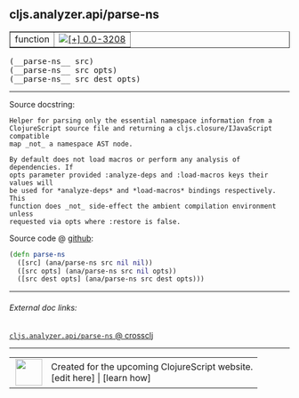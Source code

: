 ## cljs.analyzer.api/parse-ns



 <table border="1">
<tr>
<td>function</td>
<td><a href="https://github.com/cljsinfo/cljs-api-docs/tree/0.0-3208"><img valign="middle" alt="[+] 0.0-3208" title="Added in 0.0-3208" src="https://img.shields.io/badge/+-0.0--3208-lightgrey.svg"></a> </td>
</tr>
</table>


 <samp>
(__parse-ns__ src)<br>
</samp>
 <samp>
(__parse-ns__ src opts)<br>
</samp>
 <samp>
(__parse-ns__ src dest opts)<br>
</samp>

---





Source docstring:

```
Helper for parsing only the essential namespace information from a
ClojureScript source file and returning a cljs.closure/IJavaScript compatible
map _not_ a namespace AST node.

By default does not load macros or perform any analysis of dependencies. If
opts parameter provided :analyze-deps and :load-macros keys their values will
be used for *analyze-deps* and *load-macros* bindings respectively. This
function does _not_ side-effect the ambient compilation environment unless
requested via opts where :restore is false.
```


Source code @ [github](https://github.com/clojure/clojurescript/blob/r3297/src/main/clojure/cljs/analyzer/api.clj#L47-L59):

```clj
(defn parse-ns
  ([src] (ana/parse-ns src nil nil))
  ([src opts] (ana/parse-ns src nil opts))
  ([src dest opts] (ana/parse-ns src dest opts)))
```

<!--
Repo - tag - source tree - lines:

 <pre>
clojurescript @ r3297
└── src
    └── main
        └── clojure
            └── cljs
                └── analyzer
                    └── <ins>[api.clj:47-59](https://github.com/clojure/clojurescript/blob/r3297/src/main/clojure/cljs/analyzer/api.clj#L47-L59)</ins>
</pre>

-->

---



###### External doc links:

[`cljs.analyzer.api/parse-ns` @ crossclj](http://crossclj.info/fun/cljs.analyzer.api/parse-ns.html)<br>

---

 <table>
<tr><td>
<img valign="middle" align="right" width="48px" src="http://i.imgur.com/Hi20huC.png">
</td><td>
Created for the upcoming ClojureScript website.<br>
[edit here] | [learn how]
</td></tr></table>

[edit here]:https://github.com/cljsinfo/cljs-api-docs/blob/master/cljsdoc/cljs.analyzer.api/parse-ns.cljsdoc
[learn how]:https://github.com/cljsinfo/cljs-api-docs/wiki/cljsdoc-files

<!--

This information was too distracting to show to readers, but I'll leave it
commented here since it is helpful to:

- pretty-print the data used to generate this document
- and show how to retrieve that data



The API data for this symbol:

```clj
{:ns "cljs.analyzer.api",
 :name "parse-ns",
 :signature ["[src]" "[src opts]" "[src dest opts]"],
 :history [["+" "0.0-3208"]],
 :type "function",
 :full-name-encode "cljs.analyzer.api/parse-ns",
 :source {:code "(defn parse-ns\n  ([src] (ana/parse-ns src nil nil))\n  ([src opts] (ana/parse-ns src nil opts))\n  ([src dest opts] (ana/parse-ns src dest opts)))",
          :title "Source code",
          :repo "clojurescript",
          :tag "r3297",
          :filename "src/main/clojure/cljs/analyzer/api.clj",
          :lines [47 59]},
 :full-name "cljs.analyzer.api/parse-ns",
 :docstring "Helper for parsing only the essential namespace information from a\nClojureScript source file and returning a cljs.closure/IJavaScript compatible\nmap _not_ a namespace AST node.\n\nBy default does not load macros or perform any analysis of dependencies. If\nopts parameter provided :analyze-deps and :load-macros keys their values will\nbe used for *analyze-deps* and *load-macros* bindings respectively. This\nfunction does _not_ side-effect the ambient compilation environment unless\nrequested via opts where :restore is false."}

```

Retrieve the API data for this symbol:

```clj
;; from Clojure REPL
(require '[clojure.edn :as edn])
(-> (slurp "https://raw.githubusercontent.com/cljsinfo/cljs-api-docs/catalog/cljs-api.edn")
    (edn/read-string)
    (get-in [:symbols "cljs.analyzer.api/parse-ns"]))
```

-->
